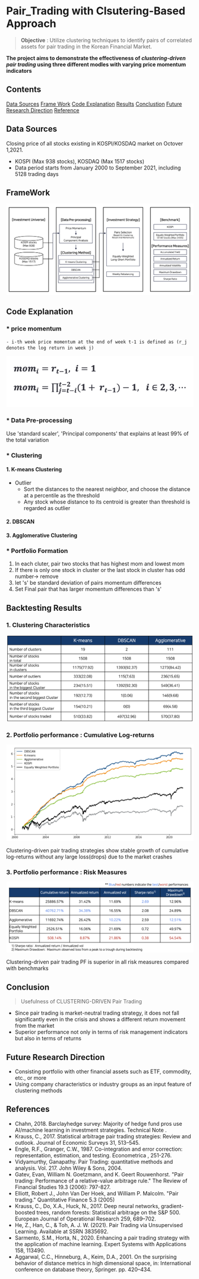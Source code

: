 # Pair_Trading with Clsutering-Based Approach

> **Objective** : Utilize clustering techniques to identify pairs of correlated assets for pair trading in the Korean Financial Market. 

**The project aims to demonstrate the effectiveness of _clustering-driven pair trading_ using three different modles with varying price momentum indicators**


## Contents

[Data Sources](https://github.com/aliciahan1102/Pair_Trading#data-sources)
[Frame Work](https://github.com/aliciahan1102/Pair_Trading#framework)
[Code Explanation](https://github.com/aliciahan1102/Pair_Trading#code-explanation)
[Results](https://github.com/aliciahan1102/Pair_Trading#backtesting-results)
[Conclustion](https://github.com/aliciahan1102/Pair_Trading#conclusion)
[Future Research Direction](https://github.com/aliciahan1102/Pair_Trading#future-research-direction)
[Reference](https://github.com/aliciahan1102/Pair_Trading#references)




## Data Sources
Closing price of all stocks existing in KOSPI/KOSDAQ market on Octover 1,2021.
* KOSPI (Max 938 stocks), KOSDAQ (Max 1517 stocks)
* Data period starts from January 2000 to September 2021, including 5128 trading days


## FrameWork
![Project Framework](./img/Framework.png)

## Code Explanation 

### * price momentum 

    - i-th week price momentum at the end of week t-1 is defined as (r_j denotes the log return in week j)

![Price Momentum](./img/momentum.png)



### * Data Pre-processing 

Use 'standard scaler', 'Principal components' that explains at least 99% of the total variation

### * Clustering

#### 1. K-means Clustering 
* Outlier
    -  Sort the distances to the nearest neighbor, and choose the distance at a percentile as the threshold
    -  Any stock whose distance to its centroid is greater than threshold is regarded as outlier

#### 2. DBSCAN
#### 3. Agglomerative Clustering 


### * Portfolio Formation 
1. In each cluter, pair two stocks that has highest mom and lowest mom
2. If there is only one stock in cluster or the last stock in cluster has odd number-> remove
3. let 's' be standard deviation of pairs momentum differences
4. Set Final pair that has larger momentum differences than 's'

## Backtesting Results

### 1. Clustering Characteristics

![Clustering Characteristics](./img/clustering_characteristics.png)

### 2. Portfolio performance : Cumulative Log-returns

![Cumulative Log-returns](./img/log-returns.png)

Clustering-driven pair trading strategies show stable growth of cumulative log-returns without any large loss(drops) due to the market crashes

### 3. Portfolio performance : Risk Measures

![Risk Measures](./img/risk_measures.png)

Clustering-driven pair trading PF is superior in all risk measures compared with benchmarks


## Conclusion
> Usefulness of CLUSTERING-DRIVEN Pair Trading

* Since pair trading is market-neutral trading strategy, it does not fall significantly even in the crisis and shows a different return movement from the market
* Superior performance not only in terms of risk management indicators but also in terms of returns

## Future Research Direction
* Consisting portfolio with other financial assets such as ETF, commodity, etc., or more
* Using company characteristics or industry groups as an input feature of clustering methods 


## References 
* Chahn, 2018. Barclayhedge survey: Majority of hedge fund pros use AI/machine learning in investment strategies. Technical Note .
* Krauss, C., 2017. Statistical arbitrage pair trading strategies: Review and outlook. Journal of Economic Surveys 31, 513–545.
* Engle, R.F., Granger, C.W., 1987. Co-integration and error correction: representation, estimation, and testing. Econometrica , 251-276.
* Vidyamurthy, Ganapathy. Pair Trading: quantitative methods and analysis. Vol. 217. John Wiley & Sons, 2004.
* Gatev, Evan, William N. Goetzmann, and K. Geert Rouwenhorst. "Pair trading: Performance of a relative-value arbitrage
rule." The Review of Financial Studies 19.3 (2006): 797-827.
* Elliott, Robert J., John Van Der Hoek, and William P. Malcolm. "Pair trading." Quantitative Finance 5.3 (2005)
* Krauss, C., Do, X.A., Huck, N., 2017. Deep neural networks, gradient-boosted trees, random forests: Statistical
arbitrage on the S&P 500. European Journal of Operational Research 259, 689–702.
* He, Z., Han, C., & Toh, A. J. W. (2021). Pair Trading via Unsupervised Learning. Available at SSRN 3835692.
* Sarmento, S.M., Horta, N., 2020. Enhancing a pair trading strategy with the application of machine learning. Expert
Systems with Applications 158, 113490.
* Aggarwal, C.C., Hinneburg, A., Keim, D.A., 2001. On the surprising behavior of distance metrics in high dimensional
space, in: International conference on database theory, Springer. pp. 420–434.
